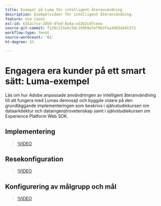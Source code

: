 ```yaml
---
title: Exempel på Luma för intelligent återanvändning
description: Exempelvideor för intelligent återanvändning.
feature: Use Cases
exl-id: 635ac7ce-2059-4fed-8a4a-e32b2cd7ceea
source-git-commit: f129c215ebc5dc169b9a7ef9b3faa3463ab413f3
workflow-type: tm+mt
source-wordcount: '61'
ht-degree: 1%

---
```


# Engagera era kunder på ett smart sätt: Luma-exempel

Läs om hur Adobe anpassade användningen av intelligent återanvändning till att fungera med Lumas demosajt och byggde vidare på den grundläggande implementeringen som beskrivs i självstudiekursen om dataarkitektur och dataingenjörsvetenskap samt i självstudiekursen om Experience Platform Web SDK.

## Implementering

>[!VIDEO](https://video.tv.adobe.com/v/3454277/?quality=12&learn=on&captions=swe)

## Resekonfiguration

>[!VIDEO](https://video.tv.adobe.com/v/3453965/?quality=12&learn=on&captions=swe)

## Konfigurering av målgrupp och mål

>[!VIDEO](https://video.tv.adobe.com/v/3452910/?quality=12&learn=on&captions=swe)
